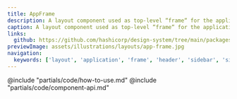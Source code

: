 ```yaml
---
title: AppFrame
description: A layout component used as top-level “frame“ for the application.
caption: A layout component used as top-level “frame“ for the application.
links:
  github: https://github.com/hashicorp/design-system/tree/main/packages/components/addon/components/hds/app-frame
previewImage: assets/illustrations/layouts/app-frame.jpg
navigation:
  keywords: ['layout', 'application', 'frame', 'header', 'sidebar', 'sidenav', 'footer', 'modal']
---
```


<section data-tab="Code">
  @include "partials/code/how-to-use.md"
  @include "partials/code/component-api.md"
</section>
